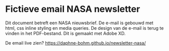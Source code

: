 # Fictieve email NASA newsletter

Dit document betreft een NASA nieuwsbrief. De e-mail is gebouwd met html, css inline styling en media queries.
De design van de e-mail is terug te vinden in het PDF-bestand. Dit is gemaakt met Adobe XD.

De email live zien? https://daphne-bohm.github.io/newsletter-nasa/
